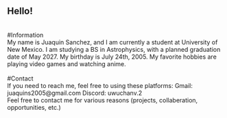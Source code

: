 ## Hello! 
<br/>
#Information <br/> 
My name is Juaquin Sanchez, and I am currently a student at University of New Mexico. 
I am studying a BS in Astrophysics, with a planned graduation date of May 2027. 
My birthday is July 24th, 2005. 
My favorite hobbies are playing video games and watching anime. 
<br/>
<br/> 
#Contact <br/>
If you need to reach me, feel free to using these platforms: 
Gmail: juaquins2005@gmail.com
Discord: uwuchanv.2 <br/>
Feel free to contact me for various reasons (projects, collaberation, opportunities, etc.) 
